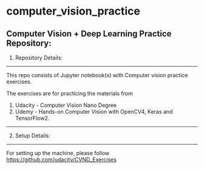 # computer_vision_practice
Computer Vision + Deep Learning Practice Repository:
-----------------------------------------------------

1. Repository Details:
----------------------
This repo consists of Jupyter notebook(s) with Computer vision practice exercises.

The exercises are for practicing the materials from
1. Udacity 	- Computer Vision Nano Degree
2. Udemy 	- Hands-on Computer Vision with OpenCV4, Keras and TensorFlow2.
----------------------

2. Setup Details:
--------------------
For setting up the machine, please follow
https://github.com/udacity/CVND_Exercises

